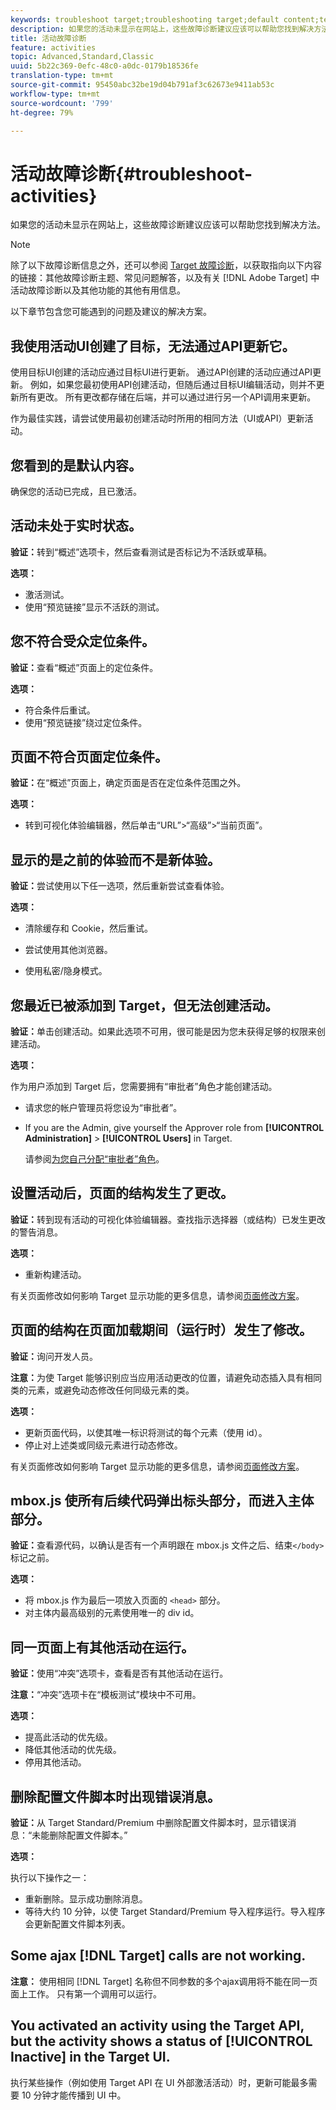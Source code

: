 ```yaml
---
keywords: troubleshoot target;troubleshooting target;default content;test not live;activity not live;targeting not working;previous experience displays;cannot create activities;can't create activities;create activities;page structure changed;page structure modified;error message;error delete profile script;ajax not working
description: 如果您的活动未显示在网站上，这些故障诊断建议应该可以帮助您找到解决方法。
title: 活动故障诊断
feature: activities
topic: Advanced,Standard,Classic
uuid: 5b22c369-0efc-48c0-a0dc-0179b18536fe
translation-type: tm+mt
source-git-commit: 95450abc32be19d04b791af3c62673e9411ab53c
workflow-type: tm+mt
source-wordcount: '799'
ht-degree: 79%

---
```



# 活动故障诊断{#troubleshoot-activities}

如果您的活动未显示在网站上，这些故障诊断建议应该可以帮助您找到解决方法。

>[!NOTE]
>
>除了以下故障诊断信息之外，还可以参阅 [Target 故障诊断](/help/r-troubleshooting-target/troubleshooting-target.md#reference_A9DB82675D044BD8861F6752A4EE6839)，以获取指向以下内容的链接：其他故障诊断主题、常见问题解答，以及有关 [!DNL Adobe Target] 中活动故障诊断以及其他功能的其他有用信息。

以下章节包含您可能遇到的问题及建议的解决方案。

## 我使用活动UI创建了目标，无法通过API更新它。

使用目标UI创建的活动应通过目标UI进行更新。 通过API创建的活动应通过API更新。 例如，如果您最初使用API创建活动，但随后通过目标UI编辑活动，则并不更新所有更改。 所有更改都存储在后端，并可以通过进行另一个API调用来更新。

作为最佳实践，请尝试使用最初创建活动时所用的相同方法（UI或API）更新活动。

## 您看到的是默认内容。

确保您的活动已完成，且已激活。

## 活动未处于实时状态。

**验证：**&#x200B;转到“概述”选项卡，然后查看测试是否标记为不活跃或草稿。

**选项：**

* 激活测试。
* 使用“预览链接”显示不活跃的测试。

## 您不符合受众定位条件。

**验证：**&#x200B;查看“概述”页面上的定位条件。

**选项：**

* 符合条件后重试。
* 使用“预览链接”绕过定位条件。

## 页面不符合页面定位条件。

**验证：**&#x200B;在“概述”页面上，确定页面是否在定位条件范围之外。

**选项：**

* 转到可视化体验编辑器，然后单击“URL”>“高级”>“当前页面”。

## 显示的是之前的体验而不是新体验。

**验证：**&#x200B;尝试使用以下任一选项，然后重新尝试查看体验。

**选项：**

* 清除缓存和 Cookie，然后重试。

* 尝试使用其他浏览器。
* 使用私密/隐身模式。

## 您最近已被添加到 Target，但无法创建活动。

**验证：**&#x200B;单击创建活动。如果此选项不可用，很可能是因为您未获得足够的权限来创建活动。

**选项：**

作为用户添加到 Target 后，您需要拥有“审批者”角色才能创建活动。

* 请求您的帐户管理员将您设为“审批者”。
* If you are the Admin, give yourself the Approver role from **[!UICONTROL Administration]** > **[!UICONTROL Users]** in Target.

   请参阅[为您自己分配“审批者”角色](/help/administrating-target/start-target.md#task_15CAA437A71444E2932B333D5E66A3C7)。

## 设置活动后，页面的结构发生了更改。

**验证：**&#x200B;转到现有活动的可视化体验编辑器。查找指示选择器（或结构）已发生更改的警告消息。

**选项：**

* 重新构建活动。

有关页面修改如何影响 Target 显示功能的更多信息，请参阅[页面修改方案](/help/c-experiences/c-visual-experience-composer/r-troubleshoot-composer/vec-scenarios.md#concept_A458A95F65B4401588016683FB1694DB)。

## 页面的结构在页面加载期间（运行时）发生了修改。

**验证：**&#x200B;询问开发人员。

**注意：**&#x200B;为使 Target 能够识别应当应用活动更改的位置，请避免动态插入具有相同类的元素，或避免动态修改任何同级元素的类。

**选项：**

* 更新页面代码，以使其唯一标识将测试的每个元素（使用 id）。
* 停止对上述类或同级元素进行动态修改。

有关页面修改如何影响 Target 显示功能的更多信息，请参阅[页面修改方案](/help/c-experiences/c-visual-experience-composer/r-troubleshoot-composer/vec-scenarios.md#concept_A458A95F65B4401588016683FB1694DB)。

## mbox.js 使所有后续代码弹出标头部分，而进入主体部分。

**验证：**&#x200B;查看源代码，以确认是否有一个声明跟在 mbox.js 文件之后、结束`</body>`标记之前。

**选项：**

* 将 mbox.js 作为最后一项放入页面的 `<head>` 部分。
* 对主体内最高级别的元素使用唯一的 div id。

## 同一页面上有其他活动在运行。

**验证：**&#x200B;使用“冲突”选项卡，查看是否有其他活动在运行。

**注意：**“冲突”选项卡在“模板测试”模块中不可用。

**选项：**

* 提高此活动的优先级。
* 降低其他活动的优先级。
* 停用其他活动。

## 删除配置文件脚本时出现错误消息。

**验证：**&#x200B;从 Target Standard/Premium 中删除配置文件脚本时，显示错误消息：“未能删除配置文件脚本。”

**选项：**

执行以下操作之一：

* 重新删除。显示成功删除消息。
* 等待大约 10 分钟，以使 Target Standard/Premium 导入程序运行。导入程序会更新配置文件脚本列表。

## Some ajax [!DNL Target] calls are not working.

**注意：** 使用相同 [!DNL Target] 名称但不同参数的多个ajax调用将不能在同一页面上工作。 只有第一个调用可以运行。

## You activated an activity using the Target API, but the activity shows a status of [!UICONTROL Inactive] in the Target UI.

执行某些操作（例如使用 Target API 在 UI 外部激活活动）时，更新可能最多需要 10 分钟才能传播到 UI 中。